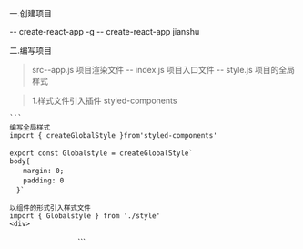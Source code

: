 一.创建项目

-- create-react-app -g
-- create-react-app jianshu

二.编写项目

> src--app.js 项目渲染文件
    -- index.js  项目入口文件
    -- style.js  项目的全局样式

> 1.样式文件引入插件 styled-components  

    ```
    编写全局样式
    import { createGlobalStyle }from'styled-components'

    export const Globalstyle = createGlobalStyle`　
    body{
    　　margin: 0;
    　　padding: 0
    　}`

    以组件的形式引入样式文件
    import { Globalstyle } from './style'
    <div>
　　　　　　<Globalstyle/>
　　</div>
    ```